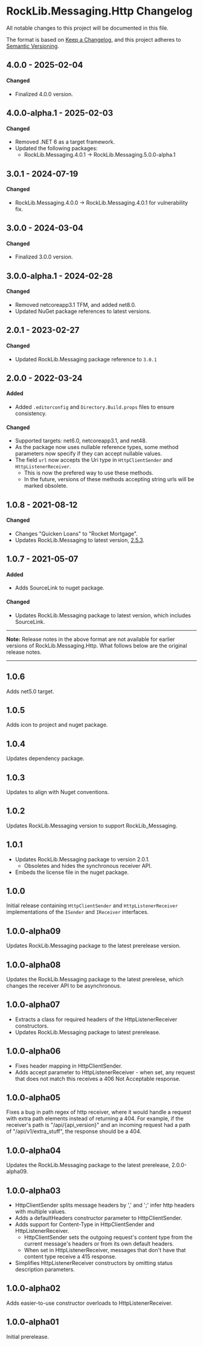 # RockLib.Messaging.Http Changelog

All notable changes to this project will be documented in this file.

The format is based on [Keep a Changelog](https://keepachangelog.com/en/1.0.0/),
and this project adheres to [Semantic Versioning](https://semver.org/spec/v2.0.0.html).

## 4.0.0 - 2025-02-04

#### Changed
- Finalized 4.0.0 version.

## 4.0.0-alpha.1 - 2025-02-03

#### Changed
- Removed .NET 6 as a target framework.
- Updated the following packages:
  - RockLib.Messaging.4.0.1 -> RockLib.Messaging.5.0.0-alpha.1

## 3.0.1 - 2024-07-19

#### Changed
- RockLib.Messaging.4.0.0 -> RockLib.Messaging.4.0.1 for vulnerability fix.

## 3.0.0 - 2024-03-04

#### Changed
- Finalized 3.0.0 version.

## 3.0.0-alpha.1 - 2024-02-28

#### Changed
- Removed netcoreapp3.1 TFM, and added net8.0.
- Updated NuGet package references to latest versions.

## 2.0.1 - 2023-02-27

#### Changed
- Updated RockLib.Messaging package reference to `3.0.1`

## 2.0.0 - 2022-03-24

#### Added
- Added `.editorconfig` and `Directory.Build.props` files to ensure consistency.

#### Changed
- Supported targets: net6.0, netcoreapp3.1, and net48.
- As the package now uses nullable reference types, some method parameters now specify if they can accept nullable values.
- The field `url` now accepts the Uri type in `HttpClientSender` and `HttpListenerReceiver`.
  - This is now the prefered way to use these methods.
  - In the future, versions of these methods accepting string urls will be marked obsolete.

## 1.0.8 - 2021-08-12

#### Changed

- Changes "Quicken Loans" to "Rocket Mortgage".
- Updates RockLib.Messaging to latest version, [2.5.3](https://github.com/RockLib/RockLib.Messaging/blob/main/RockLib.Messaging/CHANGELOG.md#253---2021-08-12).

## 1.0.7 - 2021-05-07

#### Added

- Adds SourceLink to nuget package.

#### Changed

- Updates RockLib.Messaging package to latest version, which includes SourceLink.

----

**Note:** Release notes in the above format are not available for earlier versions of
RockLib.Messaging.Http. What follows below are the original release notes.

----

## 1.0.6

Adds net5.0 target.

## 1.0.5

Adds icon to project and nuget package.

## 1.0.4

Updates dependency package.

## 1.0.3

Updates to align with Nuget conventions.

## 1.0.2

Updates RockLib.Messaging version to support RockLib_Messaging.

## 1.0.1

- Updates RockLib.Messaging package to version 2.0.1.
  - Obsoletes and hides the synchronous receiver API.
- Embeds the license file in the nuget package.

## 1.0.0

Initial release containing `HttpClientSender` and `HttpListenerReceiver` implementations of the `ISender` and `IReceiver` interfaces.

## 1.0.0-alpha09

Updates RockLib.Messaging package to the latest prerelease version.

## 1.0.0-alpha08

Updates the RockLib.Messaging package to the latest prerelese, which changes the receiver API to be asynchronous.

## 1.0.0-alpha07

- Extracts a class for required headers of the HttpListenerReceiver constructors.
- Updates RockLib.Messaging package to latest prerelease.

## 1.0.0-alpha06

- Fixes header mapping in HttpClientSender.
- Adds accept parameter to HttpListenerReceiver - when set, any request that does not match this receives a 406 Not Acceptable response.

## 1.0.0-alpha05

Fixes a bug in path regex of http receiver, where it would handle a request with extra path elements instead of returning a 404. For example, if the receiver's path is "/api/{api_version}" and an incoming request had a path of "/api/v1/extra_stuff", the response should be a 404.

## 1.0.0-alpha04

Updates the RockLib.Messaging package to the latest prerelease, 2.0.0-alpha09.

## 1.0.0-alpha03

- HttpClientSender splits message headers by ',' and ';' infer http headers with multiple values.
- Adds a defaultHeaders constructor parameter to HttpClientSender.
- Adds support for Content-Type in HttpClientSender and HttpListenerReceiver.
  - HttpClientSender sets the outgoing request's content type from the current message's headers or from its own default headers.
  - When set in HttpListenerReceiver, messages that don't have that content type receive a 415 response.
- Simplifies HttpListenerReceiver constructors by omitting status description parameters.

## 1.0.0-alpha02

Adds easier-to-use constructor overloads to HttpListenerReceiver.

## 1.0.0-alpha01

Initial prerelease.

